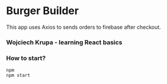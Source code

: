 # Burger Builder

This app uses Axios to sends orders to firebase after checkout.

### Wojciech Krupa - learning React basics

### How to start?

```
npm
npm start
```
